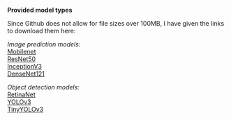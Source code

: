 **Provided model types**

Since Github does not allow for file sizes over 100MB, I have given the
links to download them here:

*Image prediction models:*<br>
[Mobilenet](https://github.com/OlafenwaMoses/ImageAI/releases/download/3.0.0-pretrained/mobilenet_v2-b0353104.pth)<br>
[ResNet50](https://github.com/OlafenwaMoses/ImageAI/releases/download/3.0.0-pretrained/resnet50-19c8e357.pth)<br>
[InceptionV3](https://github.com/OlafenwaMoses/ImageAI/releases/download/3.0.0-pretrained/inception_v3_google-1a9a5a14.pth)<br>
[DenseNet121](https://github.com/OlafenwaMoses/ImageAI/releases/download/3.0.0-pretrained/densenet121-a639ec97.pth)<br>

*Object detection models:*<br>
[RetinaNet](https://github.com/OlafenwaMoses/ImageAI/releases/download/3.0.0-pretrained/retinanet_resnet50_fpn_coco-eeacb38b.pth)<br>
[YOLOv3](https://github.com/OlafenwaMoses/ImageAI/releases/download/3.0.0-pretrained/yolov3.pt)<br>
[TinyYOLOv3](https://github.com/OlafenwaMoses/ImageAI/releases/download/3.0.0-pretrained/tiny-yolov3.pt)


